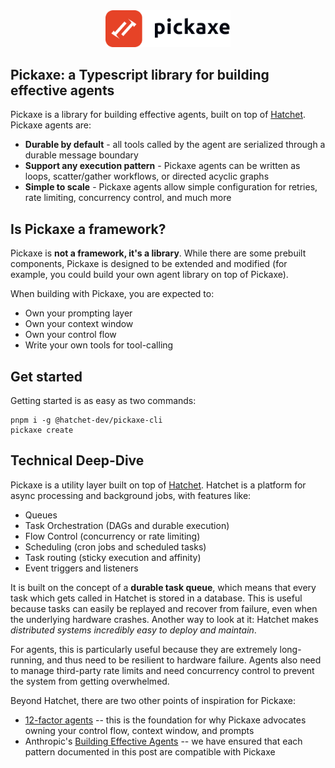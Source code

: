 <div align="center">
<picture>
  <source media="(prefers-color-scheme: dark)" srcset="./static/pickaxe_dark.png">
  <img width="200" alt="Hatchet Logo" src="./static/pickaxe_light.png">
</picture>
</a>
</div>

## Pickaxe: a Typescript library for building effective agents

Pickaxe is a library for building effective agents, built on top of [Hatchet](https://github.com/hatchet-dev/hatchet). Pickaxe agents are:

- **Durable by default** - all tools called by the agent are serialized through a durable message boundary
- **Support any execution pattern** - Pickaxe agents can be written as loops, scatter/gather workflows, or directed acyclic graphs
- **Simple to scale** - Pickaxe agents allow simple configuration for retries, rate limiting, concurrency control, and much more

## Is Pickaxe a framework?

Pickaxe is **not a framework, it's a library**. While there are some prebuilt components, Pickaxe is designed to be extended and modified (for example, you could build your own agent library on top of Pickaxe).

When building with Pickaxe, you are expected to:

- Own your prompting layer
- Own your context window
- Own your control flow
- Write your own tools for tool-calling

## Get started

Getting started is as easy as two commands:

```
pnpm i -g @hatchet-dev/pickaxe-cli
pickaxe create
```

## Technical Deep-Dive

Pickaxe is a utility layer built on top of [Hatchet](https://github.com/hatchet-dev/hatchet). Hatchet is a platform for async processing and background jobs, with features like:

- Queues
- Task Orchestration (DAGs and durable execution)
- Flow Control (concurrency or rate limiting)
- Scheduling (cron jobs and scheduled tasks)
- Task routing (sticky execution and affinity)
- Event triggers and listeners

It is built on the concept of a **durable task queue**, which means that every task which gets called in Hatchet is stored in a database. This is useful because tasks can easily be replayed and recover from failure, even when the underlying hardware crashes. Another way to look at it: Hatchet makes _distributed systems incredibly easy to deploy and maintain_.

For agents, this is particularly useful because they are extremely long-running, and thus need to be resilient to hardware failure. Agents also need to manage third-party rate limits and need concurrency control to prevent the system from getting overwhelmed.

Beyond Hatchet, there are two other points of inspiration for Pickaxe:

- [12-factor agents](https://github.com/humanlayer/12-factor-agents) -- this is the foundation for why Pickaxe advocates owning your control flow, context window, and prompts
- Anthropic's [Building Effective Agents](https://www.anthropic.com/engineering/building-effective-agents) -- we have ensured that each pattern documented in this post are compatible with Pickaxe
